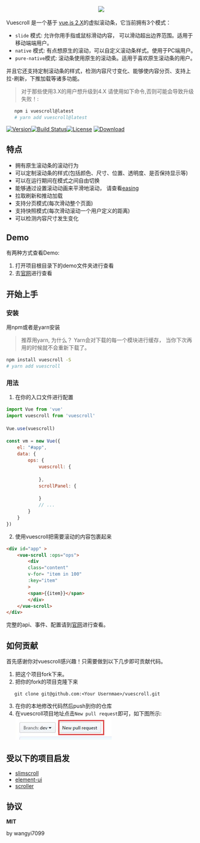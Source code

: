 
 
  <p align="center"><a href="https://wangyi7099.github.io/vuescrolljs/zh/"><img width="100" src="https://wangyi7099.github.io/vuescrolljs/logo.png" /></a></p>

Vuescroll 是一个基于 [vue.js 2.X](https://github.com/vuejs/vue)的虚拟滚动条，它当前拥有3个模式： 
* `slide` 模式: 允许你用手指或鼠标滑动内容， 可以滑动超出边界范围。适用于移动端端用户。
* `native` 模式:  有点想原生的滚动，可以自定义滚动条样式。使用于PC端用户。
* `pure-native`模式: 滚动条使用原生的滚动条。适用于喜欢原生滚动条的用户。

并且它还支持定制滚动条的样式，检测内容尺寸变化、能够使内容分页、支持上拉-刷新，下推加载等诸多功能。

> 对于那些使用3.X的用户想升级到4.X 请使用如下命令,否则可能会导致升级失败！:
```bash
   npm i vuescroll@latest
   # yarn add vuescroll@latest
```

  <a href="https://www.npmjs.com/package/vuescroll"><img src="https://img.shields.io/npm/v/vuescroll.svg" alt="Version"></a><a href="https://circleci.com/gh/wangyi7099/vuescroll/tree/dev"><img src="https://img.shields.io/circleci/project/wangyi7099/vuescroll/dev.svg" alt="Build Status"></a><a href="https://www.npmjs.com/package/vuescroll"><img src="https://img.shields.io/npm/l/vuescroll.svg" alt="License"></a>
<a href="https://www.npmjs.com/package/vuescroll"><img src="https://img.shields.io/npm/dm/vuescroll.svg" alt="Download"></a>

## 特点
* 拥有原生滚动条的滚动行为
* 可以定制滚动条的样式(包括颜色、尺寸、位置、透明度、是否保持显示等)
* 可以在运行期间在模式之间自由切换
* 能够通过设置滚动动画来平滑地滚动， 请查看[easing](https://wangyi7099.github.io/vuescrolljs/guide/Configuration.html#explanation-2) 
* 拉取刷新和推动加载
* 支持分页模式(每次滑动整个页面)
* 支持快照模式(每次滑动滚动一个用户定义的距离)
* 可以检测内容尺寸发生变化

## Demo
有两种方式查看Demo:
1. 打开项目根目录下的demo文件夹进行查看
2. 去[官网](https://wangyi7099.github.io/vuescrolljs/zh/guide/)进行查看

## 开始上手
### 安装
  用npm或者是yarn安装
> 推荐用yarn, 为什么？ Yarn会对下载的每一个模块进行缓存， 当你下次再用的时候就不会重新下载了。
```bash
npm install vuescroll -S
# yarn add vuescroll
```
### 用法
1. 在你的入口文件进行配置

```javascript
import Vue from 'vue'
import vuescroll from 'vuescroll'

Vue.use(vuescroll)

const vm = new Vue({
    el: "#app",
    data: {
        ops: {
            vuescroll: {

            },
            scrollPanel: {
                
            }
            // ...
        }
    }
})
```
2. 使用vuescroll把需要滚动的内容包裹起来
```html
<div id="app" >
    <vue-scroll :ops="ops">
        <div 
        class="content"
        v-for= "item in 100"
        :key="item"
        >
        <span>{{item}}</span>
        </div>
    </vue-scroll>
</div>
``` 
完整的api、事件、配置请到[官网](https://wangyi7099.github.io/vuescrolljs/zh)进行查看。

## 如何贡献

首先感谢你对vuescroll感兴趣！只需要做到以下几步即可贡献代码。
1. 把这个项目fork下来。
2. 把你的fork的项目克隆下来
```base
   git clone git@github.com:<Your Usernmae>/vuescroll.git
```
3. 在你的本地修改代码然后push到你的仓库
3. 在vuescroll项目地址点击`New pull request`即可，如下图所示:<br /><img src="https://github.com/wangyi7099/pictureCdn/blob/master/allPic/others/pr.jpg?raw=true" /> 
## 受以下的项目启发

* [slimscroll](https://github.com/rochal/jQuery-slimScroll)
* [element-ui](https://github.com/ElemeFE/element/tree/dev/packages/scrollbar/src)
* [scroller](https://github.com/pbakaus/scroller)

## 协议

**MIT** 

by wangyi7099